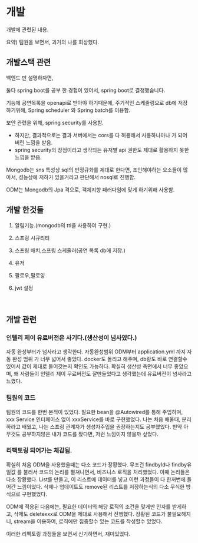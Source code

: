 # 개발

개발에 관련된 내용.

요약) 팀원을 보면서, 과거의 나를 회상했다.



##  개발스택 관련

백엔드 만 설명하자면,

둘다 spring boot를 공부 한 경험이 있어서, spring boot로 결정했습니다.

기능에 공연목록을 openapi로 받아야 하기때문에, 주기적인 스케줄링으로 db에 저장하기위해, Spring scheduler 와 Spring batch를 이용함.

보안 관련을 위해, spring security를 사용함. 

- 하지만, 결과적으로는 결과 서버에서는 cors를 다 허용해서 사용하나마나 가 되어 버린 느낌을 받음.    
- spring security의 장점이라고 생각되는 유저별 api 권한도 제대로 활용하지 못한 느낌을 받음.



Mongodb는 sns 특성상 sql의 반정규화를 제대로 한다면,  조인해야하는 요소들이 많아서, 성능상에 저하가 있을거라고 판단해서 nosql로 진행함.

ODM는 Mongodb의  Jpa 격으로, 객체지향 패러다임에 맞게 하기위해 사용함.



## 개발 한것들

1. 알림기능.(mongodb의 ttl을 사용하여 구현.)

2. 스프링 시큐리티

3. 스프링 배치,스프링 스케줄러(공연 목록 db에 저장.)

4. 유저 

5. 팔로우,팔로잉

6. jwt 설정

   ​





## 개발 관련

###  인텔리 제이 유료버전은 사기다.(생산성이 넘사였다.)

자동 완성부터가 넘사라고 생각한다. 자동완성범위 ODM부터 application.yml 까지 자동 완성 범위 가 너무 넓어서 좋았다. docker도 돌리고 해주며,  db랑도 바로 연결할수 있어서 값이 제대로 들어갓는지 확인도 가능하다. 확실히 생산성 측면에서 너무 좋았으며, 왜 사람들이 인텔리 제이 무료버전도 잘만들었다고 생각했는데 유료버전이 넘사라고 느꼈다. 



### 팀원의 코드

팀원의 코드를 한번 본적이 있었다.  필요한 bean을 @Autowired를 통해 주입하며, xxx Service 인터페이스 없이 xxxService를 바로 구현했었다. 나는 처음 배울때, 분리하라고 배웠고, 나는 스프링 관계자가 생성자주입을 권장하는지도 공부했었다. 만약 아무것도 공부하지않은 내가 코드를 짰다면, 저런 느낌이지 않을까 싶었다.



### 리팩토링 되어가는 체감됨.

확실히 처음 ODM을 사용했을때는 다소 코드가 장황했다. 무조건 findbyId나 findby유일값 를 불러서 코드의 논리를 펼쳐나면서, 비즈니스 로직을 처리했었다.  이때 논리들은 다소 장황했다.  List를 만들고, 이 리스트에  데이터를 넣고 이런 과정들이 다 한꺼번에 들어간 느낌이었다. 삭제나 업데이트도  remove된 리스트를 저장하는식의 다소 무식한 방식으로 구현했었다.

 ODM에 적응된 다음에는, 필요한 데이터의 해당 로직의 조건을 맞게만 인자를 받게하고, 삭제도 deletexxx로 ODM을 제대로 사용해서 진행했다. 장황된 코드가 불필요해지니, stream을 이용하여,  로직에만 집중할수 있는 코드를 작성할수 있었다.

이러한 리펙토링 과정들을 보면서 신기하면서, 재미있었다. 

 